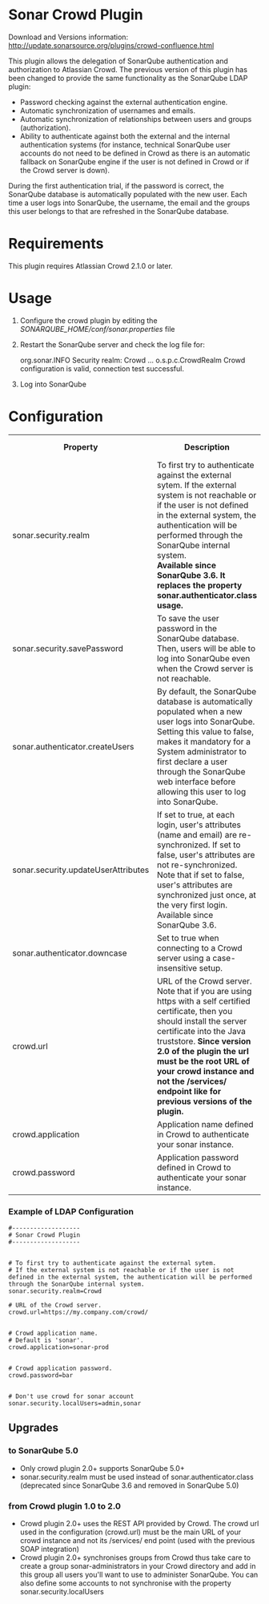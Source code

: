 # Sonar Crowd Plugin

Download and Versions information: http://update.sonarsource.org/plugins/crowd-confluence.html

This plugin allows the delegation of SonarQube authentication and authorization to Atlassian Crowd. 
The previous version of this plugin has been changed to provide the same functionality as the SonarQube LDAP plugin:

* Password checking against the external authentication engine.
* Automatic synchronization of usernames and emails.
* Automatic synchronization of relationships between users and groups (authorization).
* Ability to authenticate against both the external and the internal authentication systems 
(for instance, technical SonarQube user accounts do not need to be defined in Crowd as there is an automatic 
fallback on SonarQube engine if the user is not defined in Crowd or if the Crowd server is down).

During the first authentication trial, if the password is correct, the SonarQube database is automatically 
populated with the new user. Each time a user logs into SonarQube, the username, the email and the 
groups this user belongs to that are refreshed in the SonarQube database.

# Requirements

This plugin requires Atlassian Crowd 2.1.0 or later.

# Usage

1. Configure the crowd plugin by editing the _SONARQUBE_HOME/conf/sonar.properties_ file
1. Restart the SonarQube server and check the log file for:

    org.sonar.INFO  Security realm: Crowd
    ...
    o.s.p.c.CrowdRealm  Crowd configuration is valid, connection test successful.
    
1. Log into SonarQube

# Configuration

<table>
<tr><th>Property</th><th>Description</th><th>Default value</th><th>Mandatory</th><th>Example</th></tr>
</tr>
<tr><td>sonar.security.realm</td>
<td>To first try to authenticate against the external sytem. If the external system is not reachable or if the user is not defined in the external system, the authentication will be performed through the SonarQube internal system.<br/>
<b>Available since SonarQube 3.6. It replaces the property sonar.authenticator.class usage.</b></td>
<td>None	</td>
<td>Yes</td>
<td>Crowd (only possible value)</td>
</tr>
<tr>
<td>sonar.security.savePassword</td>
<td>To save the user password in the SonarQube database. Then, users will be able to log into SonarQube even when the Crowd server is not reachable.	</td>
<td>false</td>
<td>No</td>
</tr><tr>
<td>sonar.authenticator.createUsers</td>
<td>By default, the SonarQube database is automatically populated when a new user logs into SonarQube. Setting this value to false, makes it mandatory for a System administrator to first declare a user through the SonarQube web interface before allowing this user to log into SonarQube.</td>
<td>true</td>
<td>No	 </td>
</tr><tr>
<td>sonar.security.updateUserAttributes</td>
<td>If set to true, at each login, user's attributes (name and email) are re-synchronized. If set to false, user's attributes are not re-synchronized.<br/>
Note that if set to false, user's attributes are synchronized just once, at the very first login.<br/>
Available since SonarQube 3.6.</td>
<td>true</td>
<td>No	 </td>
</tr><tr>
<td>sonar.authenticator.downcase</td>
<td>Set to true when connecting to a Crowd server using a case-insensitive setup.</td>
<td>false</td>
<td>No	 </td>
</tr><tr>
<td>crowd.url</td>
<td>URL of the Crowd server. Note that if you are using https with a self certified certificate, then you should install the server certificate into the Java truststore. <b>Since version 2.0 of the plugin the url must be the root URL of your crowd instance and not the /services/ endpoint like for previous versions of the plugin.</b></td>
<td>None</td>
<td>Yes</td>
<td>https://my.company.com/crowd/</td>
</tr><tr>
<td>crowd.application</td>
<td>Application name defined in Crowd to authenticate your sonar instance.</td>
<td>None</td>
<td>No</td>
<td>sonar</td>
</tr><tr>
<td>crowd.password</td>
<td>Application password defined in Crowd to authenticate your sonar instance.</td>
<td>None</td>
<td>No</td>
</tr>
</table>

### Example of LDAP Configuration
```
#-------------------
# Sonar Crowd Plugin
#-------------------


# To first try to authenticate against the external sytem.
# If the external system is not reachable or if the user is not defined in the external system, the authentication will be performed through the SonarQube internal system.
sonar.security.realm=Crowd
 
# URL of the Crowd server.
crowd.url=https://my.company.com/crowd/


# Crowd application name.
# Default is 'sonar'.
crowd.application=sonar-prod


# Crowd application password.
crowd.password=bar


# Don't use crowd for sonar account
sonar.security.localUsers=admin,sonar
```

## Upgrades
### to SonarQube 5.0
* Only crowd plugin 2.0+ supports SonarQube 5.0+
* sonar.security.realm must be used instead of sonar.authenticator.class (deprecated since SonarQube 3.6 and removed in SonarQube 5.0)


### from Crowd plugin 1.0 to 2.0
* Crowd plugin 2.0+ uses the REST API provided by Crowd. The crowd url used in the configuration (crowd.url) must be the main URL of your crowd instance and not its /services/ end point (used with the previous SOAP integration)
* Crowd plugin 2.0+ synchronises groups from Crowd thus take care to create a group sonar-administrators in your Crowd directory and add in this group all users you'll want to use to administer SonarQube. You can also define some accounts to not synchronise with the property sonar.security.localUsers
